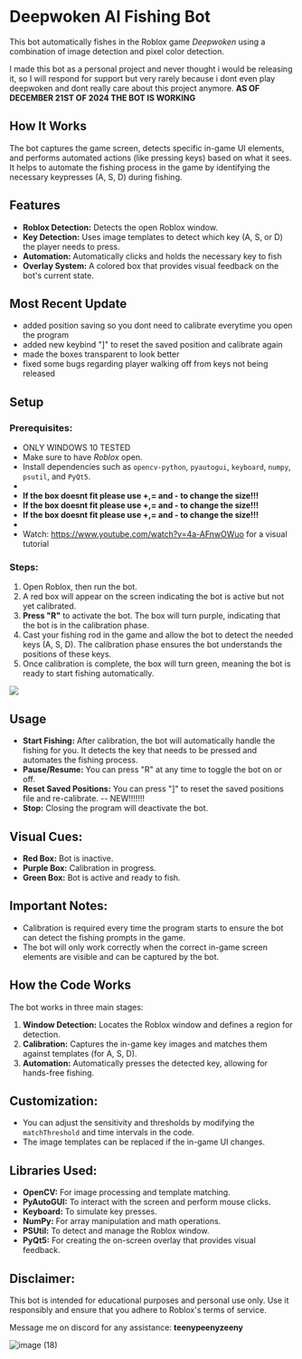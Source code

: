 # Deepwoken AI Fishing Bot

This bot automatically fishes in the Roblox game *Deepwoken* using a combination of image detection and pixel color detection.

I made this bot as a personal project and never thought i would be releasing it, so I will respond for support but very rarely because i dont even play deepwoken and dont really care about this project anymore. 
**AS OF DECEMBER 21ST OF 2024 THE BOT IS WORKING**

## How It Works
The bot captures the game screen, detects specific in-game UI elements, and performs automated actions (like pressing keys) based on what it sees. It helps to automate the fishing process in the game by identifying the necessary keypresses (A, S, D) during fishing.

## Features
- **Roblox Detection:** Detects the open Roblox window.
- **Key Detection:** Uses image templates to detect which key (A, S, or D) the player needs to press.
- **Automation:** Automatically clicks and holds the necessary key to fish
- **Overlay System:** A colored box that provides visual feedback on the bot's current state.

## Most Recent Update
- added position saving so you dont need to calibrate everytime you open the program
- added new keybind "]" to reset the saved position and calibrate again
- made the boxes transparent to look better
- fixed some bugs regarding player walking off from keys not being released

## Setup
### Prerequisites:
- ONLY WINDOWS 10 TESTED
- Make sure to have *Roblox* open.
- Install dependencies such as `opencv-python`, `pyautogui`, `keyboard`, `numpy`, `psutil`, and `PyQt5`.
- 
- **If the box doesnt fit please use +,= and - to change the size!!!**
- **If the box doesnt fit please use +,= and - to change the size!!!**
- **If the box doesnt fit please use +,= and - to change the size!!!**
- 
- Watch: https://www.youtube.com/watch?v=4a-AFnwOWuo for a visual tutorial

### Steps:
1. Open Roblox, then run the bot.
2. A red box will appear on the screen indicating the bot is active but not yet calibrated.
3. **Press "R"** to activate the bot. The box will turn purple, indicating that the bot is in the calibration phase.
4. Cast your fishing rod in the game and allow the bot to detect the needed keys (A, S, D). The calibration phase ensures the bot understands the positions of these keys.
5. Once calibration is complete, the box will turn green, meaning the bot is ready to start fishing automatically.

![](https://github.com/user-attachments/assets/211cbcd7-3cd8-4c3b-aaa4-9093e72b430a)

## Usage
- **Start Fishing:** After calibration, the bot will automatically handle the fishing for you. It detects the key that needs to be pressed and automates the fishing process.
- **Pause/Resume:** You can press "R" at any time to toggle the bot on or off.
- **Reset Saved Positions:** You can press "]" to reset the saved positions file and re-calibrate. -- NEW!!!!!!!
- **Stop:** Closing the program will deactivate the bot.

## Visual Cues:
- **Red Box:** Bot is inactive.
- **Purple Box:** Calibration in progress.
- **Green Box:** Bot is active and ready to fish.

## Important Notes:
- Calibration is required every time the program starts to ensure the bot can detect the fishing prompts in the game.
- The bot will only work correctly when the correct in-game screen elements are visible and can be captured by the bot.

## How the Code Works
The bot works in three main stages:
1. **Window Detection:** Locates the Roblox window and defines a region for detection.
2. **Calibration:** Captures the in-game key images and matches them against templates (for A, S, D).
3. **Automation:** Automatically presses the detected key, allowing for hands-free fishing.

## Customization:
- You can adjust the sensitivity and thresholds by modifying the `matchThreshold` and time intervals in the code.
- The image templates can be replaced if the in-game UI changes.

## Libraries Used:
- **OpenCV:** For image processing and template matching.
- **PyAutoGUI:** To interact with the screen and perform mouse clicks.
- **Keyboard:** To simulate key presses.
- **NumPy:** For array manipulation and math operations.
- **PSUtil:** To detect and manage the Roblox window.
- **PyQt5:** For creating the on-screen overlay that provides visual feedback.

## Disclaimer:
This bot is intended for educational purposes and personal use only. Use it responsibly and ensure that you adhere to Roblox's terms of service.

Message me on discord for any assistance: **teenypeenyzeeny**

![image (18)](https://github.com/user-attachments/assets/5da77292-b3ba-42bf-97bd-3b303a785836)
